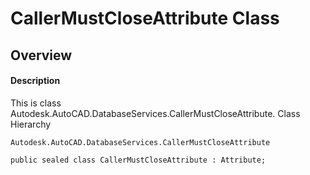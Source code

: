 # CallerMustCloseAttribute Class

## Overview

#### Description
This is class Autodesk.AutoCAD.DatabaseServices.CallerMustCloseAttribute.
Class Hierarchy
```text
Autodesk.AutoCAD.DatabaseServices.CallerMustCloseAttribute
```

```text
public sealed class CallerMustCloseAttribute : Attribute;
```